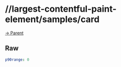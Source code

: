 
# //largest-contentful-paint-element/samples/card

[→ Parent](../..)


## Raw


```yaml
p90range: 0

```

